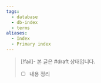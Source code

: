 ```yaml
---
tags:
  - database
  - db-index
  - terms
aliases:
  - Index
  - Primary index
---
```

> [!fail]- 본 글은 #draft 상태입니다.
> - [ ] 내용 정리